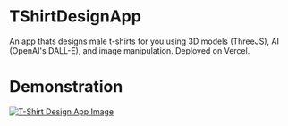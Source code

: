 # TShirtDesignApp
An app thats designs male t-shirts for you using 3D models (ThreeJS), AI (OpenAI's DALL-E), and image manipulation. Deployed on Vercel.

# Demonstration
[![T-Shirt Design App Image](https://img.youtube.com/vi/07r8ppNHkQQ/0.jpg)](https://www.youtube.com/watch?v=07r8ppNHkQQ)